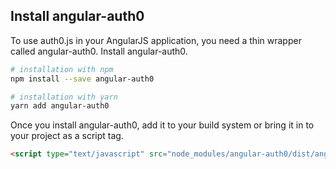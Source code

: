## Install angular-auth0

To use auth0.js in your AngularJS application, you need a thin wrapper called angular-auth0.
Install angular-auth0.

```bash
# installation with npm
npm install --save angular-auth0

# installation with yarn
yarn add angular-auth0
```

Once you install angular-auth0, add it to your build system or bring it in to your project as a script tag.

```html
<script type="text/javascript" src="node_modules/angular-auth0/dist/angular-auth0.js"></script>
```
